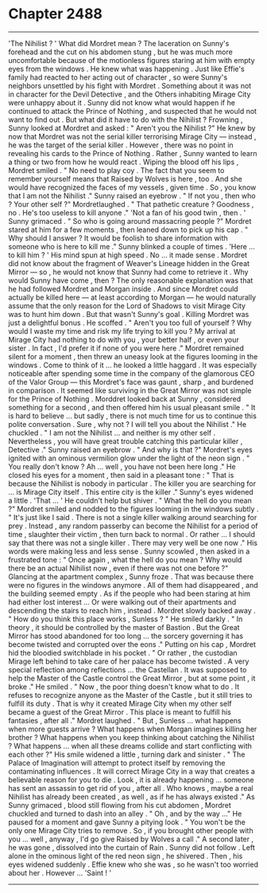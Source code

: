 
# Chapter 2488


---

'The Nihilist ? '
What did Mordret mean ?
The laceration on Sunny's forehead and the cut on his abdomen stung , but he was much more uncomfortable because of the motionless figures staring at him with empty eyes from the windows .
He knew what was happening .
Just like Effie's family had reacted to her acting out of character , so were Sunny's neighbors unsettled by his fight with Mordret . Something about it was not in character for the Devil Detective , and the Others inhabiting Mirage City were unhappy about it .
Sunny did not know what would happen if he continued to attack the Prince of Nothing , and suspected that he would not want to find out .
But what did it have to do with the Nihilist ?
Frowning , Sunny looked at Mordret and asked :
" Aren't you the Nihilist ?"
He knew by now that Mordret was not the serial killer terrorising Mirage City — instead , he was the target of the serial killer . However , there was no point in revealing his cards to the Prince of Nothing . Rather , Sunny wanted to learn a thing or two from how he would react .
Wiping the blood off his lips , Mordret smiled .
" No need to play coy . The fact that you seem to remember yourself means that Raised by Wolves is here , too . And she would have recognized the faces of my vessels , given time . So , you know that I am not the Nihilist ."
Sunny raised an eyebrow .
" If not you , then who ? Your other self ?"
Mordretlaughed .
" That pathetic creature ? Goodness , no . He's too useless to kill anyone ."
'Not a fan of his good twin , then . '
Sunny grimaced .
" So who is going around massacring people ?"
Mordret stared at him for a few moments , then leaned down to pick up his cap .
" Why should I answer ? It would be foolish to share information with someone who is here to kill me ."
Sunny blinked a couple of times .
'Here … to kill him ? '
His mind spun at high speed .
No … it made sense . Mordret did not know about the fragment of Weaver's Lineage hidden in the Great Mirror — so , he would not know that Sunny had come to retrieve it . Why would Sunny have come , then ?
The only reasonable explanation was that he had followed Mordret and Morgan inside . And since Mordret could actually be killed here — at least according to Morgan — he would naturally assume that the only reason for the Lord of Shadows to visit Mirage City was to hunt him down .
But that wasn't Sunny's goal .
Killing Mordret was just a delightful bonus .
He scoffed .
" Aren't you too full of yourself ? Why would I waste my time and risk my life trying to kill you ? My arrival at Mirage City had nothing to do with you , your better half , or even your sister . In fact , I'd prefer it if none of you were here ."
Mordret remained silent for a moment , then threw an uneasy look at the figures looming in the windows .
Come to think of it … he looked a little haggard . It was especially noticeable after spending some time in the company of the glamorous CEO of the Valor Group — this Mordret's face was gaunt , sharp , and burdened in comparison .
It seemed like surviving in the Great Mirror was not simple for the Prince of Nothing .
Morddret looked back at Sunny , considered something for a second , and then offered him his usual pleasant smile .
" It is hard to believe … but sadly , there is not much time for us to continue this polite conversation . Sure , why not ? I will tell you about the Nihilist ."
He chuckled .
" I am not the Nihilist … and neither is my other self . Nevertheless , you will have great trouble catching this particular killer , Detective ."
Sunny raised an eyebrow .
" And why is that ?"
Mordret's eyes ignited with an ominous vermilion glow under the light of the neon sign .
" You really don't know ? Ah … well , you have not been here long ."
He closed his eyes for a moment , then said in a pleasant tone :
" That is because the Nihilist is nobody in particular . The killer you are searching for ... is Mirage City itself . This entire city is the killer ."
Sunny's eyes widened a little .
'That … '
He couldn't help but shiver .
" What the hell do you mean ?"
Mordret smiled and nodded to the figures looming in the windows subtly .
" It's just like I said . There is not a single killer walking around searching for prey . Instead , any random passerby can become the Nihilist for a period of time , slaughter their victim , then turn back to normal . Or rather … I should say that there was not a single killer . There may very well be one now ."
His words were making less and less sense . Sunny scowled , then asked in a frustrated tone :
" Once again , what the hell do you mean ? Why would there be an actual Nihilist now , even if there was not one before ?"
Glancing at the apartment complex , Sunny froze .
That was because there were no figures in the windows anymore . All of them had disappeared , and the building seemed empty .
As if the people who had been staring at him had either lost interest ...
Or were walking out of their apartments and descending the stairs to reach him , instead .
Mordret slowly backed away .
" How do you think this place works , Sunless ? "
He smiled darkly .
" In theory , it should be controlled by the master of Bastion . But the Great Mirror has stood abandoned for too long … the sorcery governing it has become twisted and corrupted over the eons ."
Putting on his cap , Mordret hid the bloodied switchblade in his pocket .
" Or rather , the custodian Mirage left behind to take care of her palace has become twisted . A very special reflection among reflections … the Castellan . It was supposed to help the Master of the Castle control the Great Mirror , but at some point , it broke ."
He smiled .
" Now , the poor thing doesn't know what to do . It refuses to recognize anyone as the Master of the Castle , but it still tries to fulfill its duty . That is why it created Mirage City when my other self became a guest of the Great Mirror . This place is meant to fulfill his fantasies , after all ."
Mordret laughed .
" But , Sunless … what happens when more guests arrive ? What happens when Morgan imagines killing her brother ? What happens when you keep thinking about catching the Nihilist ? What happens … when all these dreams collide and start conflicting with each other ?"
His smile widened a little , turning dark and sinister .
" The Palace of Imagination will attempt to protect itself by removing the contaminating influences . It will correct Mirage City in a way that creates a believable reason for you to die . Look , it is already happening … someone has sent an assassin to get rid of you , after all . Who knows , maybe a real Nihilist has already been created , as well , as if he has always existed ."
As Sunny grimaced , blood still flowing from his cut abdomen , Mordret chuckled and turned to dash into an alley .
" Oh , and by the way …"
He paused for a moment and gave Sunny a pitying look .
" You won't be the only one Mirage City tries to remove . So , if you brought other people with you … well , anyway , I'd go give Raised by Wolves a call ."
A second later , he was gone , dissolved into the curtain of Rain .
Sunny did not follow .
Left alone in the ominous light of the red neon sign , he shivered . Then , his eyes widened suddenly .
Effie knew who she was , so he wasn't too worried about her .
However …
'Saint ! '

---

